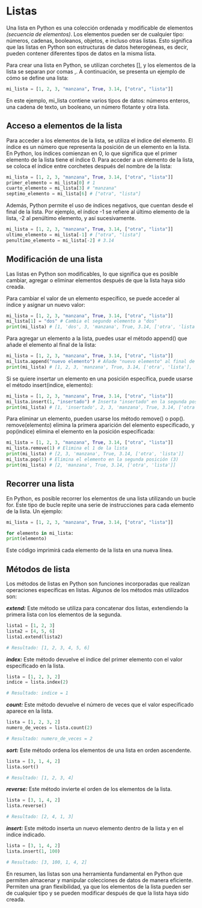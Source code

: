 # Listas

Una lista en Python es una colección ordenada y modificable de elementos _(secuencia de elementos)_. Los elementos pueden ser de cualquier tipo: números, cadenas, booleanos, objetos, e incluso otras listas. Esto significa que las listas en Python son estructuras de datos heterogéneas, es decir, pueden contener diferentes tipos de datos en la misma lista.

Para crear una lista en Python, se utilizan corchetes [], y los elementos de la lista se separan por comas ,. A continuación, se presenta un ejemplo de cómo se define una lista:

```py
mi_lista = [1, 2, 3, "manzana", True, 3.14, ["otra", "lista"]]
```

En este ejemplo, mi_lista contiene varios tipos de datos: números enteros, una cadena de texto, un booleano, un número flotante y otra lista.

## Acceso a elementos de la lista

Para acceder a los elementos de la lista, se utiliza el índice del elemento. El índice es un número que representa la posición de un elemento en la lista. En Python, los índices comienzan en 0, lo que significa que el primer elemento de la lista tiene el índice 0. Para acceder a un elemento de la lista, se coloca el índice entre corchetes después del nombre de la lista:

```py
mi_lista = [1, 2, 3, "manzana", True, 3.14, ["otra", "lista"]]
primer_elemento = mi_lista[0] # 1
cuarto_elemento = mi_lista[3] # "manzana"
septimo_elemento = mi_lista[6] # ["otra", "lista"]
```

Además, Python permite el uso de índices negativos, que cuentan desde el final de la lista. Por ejemplo, el índice -1 se refiere al último elemento de la lista, -2 al penúltimo elemento, y así sucesivamente.

```py
mi_lista = [1, 2, 3, "manzana", True, 3.14, ["otra", "lista"]]
ultimo_elemento = mi_lista[-1] # ["otra", "lista"]
penultimo_elemento = mi_lista[-2] # 3.14
```

## Modificación de una lista

Las listas en Python son modificables, lo que significa que es posible cambiar, agregar o eliminar elementos después de que la lista haya sido creada.

Para cambiar el valor de un elemento específico, se puede acceder al índice y asignar un nuevo valor:

```py
mi_lista = [1, 2, 3, "manzana", True, 3.14, ["otra", "lista"]]
mi_lista[1] = "dos" # Cambia el segundo elemento a "dos"
print(mi_lista) # [1, 'dos', 3, 'manzana', True, 3.14, ['otra', 'lista']]
```

Para agregar un elemento a la lista, puedes usar el método append() que añade el elemento al final de la lista:

```py
mi_lista = [1, 2, 3, "manzana", True, 3.14, ["otra", "lista"]]
mi_lista.append("nuevo elemento") # Añade "nuevo elemento" al final de la lista
print(mi_lista) # [1, 2, 3, 'manzana', True, 3.14, ['otra', 'lista'], 'nuevo elemento']
```

Si se quiere insertar un elemento en una posición específica, puede usarse el método insert(indice, elemento):

```py
mi_lista = [1, 2, 3, "manzana", True, 3.14, ["otra", "lista"]]
mi_lista.insert(1, "insertado") # Inserta "insertado" en la segunda posición
print(mi_lista) # [1, 'insertado', 2, 3, 'manzana', True, 3.14, ['otra', 'lista']]
```

Para eliminar un elemento, pueden usarse los método remove() o pop(). remove(elemento) elimina la primera aparición del elemento especificado, y pop(indice) elimina el elemento en la posición especificada:

```py
mi_lista = [1, 2, 3, "manzana", True, 3.14, ["otra", "lista"]]
mi_lista.remove(1) # Elimina el 1 de la lista
print(mi_lista) # [2, 3, 'manzana', True, 3.14, ['otra', 'lista']]
mi_lista.pop(1) # Elimina el elemento en la segunda posición (3)
print(mi_lista) # [2, 'manzana', True, 3.14, ['otra', 'lista']]
```

## Recorrer una lista

En Python, es posible recorrer los elementos de una lista utilizando un bucle for. Este tipo de bucle repite una serie de instrucciones para cada elemento de la lista. Un ejemplo:

```py
mi_lista = [1, 2, 3, "manzana", True, 3.14, ["otra", "lista"]]

for elemento in mi_lista:
print(elemento)
```

Este código imprimirá cada elemento de la lista en una nueva línea.

## Métodos de lista

Los métodos de listas en Python son funciones incorporadas que realizan operaciones específicas en listas. Algunos de los métodos más utilizados son:

**_extend:_** Este método se utiliza para concatenar dos listas, extendiendo la primera lista con los elementos de la segunda.

```py
lista1 = [1, 2, 3]
lista2 = [4, 5, 6]
lista1.extend(lista2)

# Resultado: [1, 2, 3, 4, 5, 6]
```

**_index:_** Este método devuelve el índice del primer elemento con el valor especificado en la lista.

```py
lista = [1, 2, 3, 2]
indice = lista.index(2)

# Resultado: indice = 1
```

**_count:_** Este método devuelve el número de veces que el valor especificado aparece en la lista.

```py
lista = [1, 2, 3, 2]
numero_de_veces = lista.count(2)

# Resultado: numero_de_veces = 2
```

**_sort:_** Este método ordena los elementos de una lista en orden ascendente.

```py
lista = [3, 1, 4, 2]
lista.sort()

# Resultado: [1, 2, 3, 4]
```

**_reverse:_** Este método invierte el orden de los elementos de la lista.

```py
lista = [3, 1, 4, 2]
lista.reverse()

# Resultado: [2, 4, 1, 3]
```

**_insert:_** Este método inserta un nuevo elemento dentro de la lista y en el indice indicado.

```py
lista = [3, 1, 4, 2]
lista.insert(1, 100)

# Resultado: [3, 100, 1, 4, 2]
```

En resumen, las listas son una herramienta fundamental en Python que permiten almacenar y manipular colecciones de datos de manera eficiente. Permiten una gran flexibilidad, ya que los elementos de la lista pueden ser de cualquier tipo y se pueden modificar después de que la lista haya sido creada.
